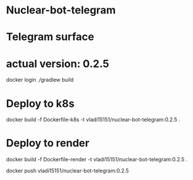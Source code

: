# Nuclear-bot-telegram
# Telegram surface
# actual version: 0.2.5

docker login
./gradlew build

# Deploy to k8s
docker build -f Dockerfile-k8s -t vladi15151/nuclear-bot-telegram:0.2.5 .
# Deploy to render
docker build -f Dockerfile-render -t vladi15151/nuclear-bot-telegram:0.2.5 .

docker push vladi15151/nuclear-bot-telegram:0.2.5

